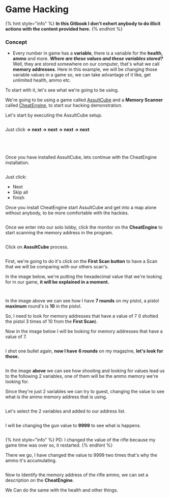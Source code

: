 # Game Hacking

{% hint style="info" %}
**In this Gitbook I don't exhort anybody to do illicit actions with the content provided here.**
{% endhint %}

### Concept

* Every number in game has a **variable**, there is a variable for the **health, ammo** and more. _**Where are these values and these variables stored?**_ Well, they are stored somewhere on our computer, that's what we call **memory addresses**. Here in this example, we will be changing those variable values in a game so, we can take advantage of it like, get unlimited health, ammo etc. &#x20;

To start with it, let's see what we're going to be using.

We're going to be using a game called [AssultCube](https://assault.cubers.net/) and a **Memory Scanner** called [CheatEngine](https://www.cheatengine.org/), to start our hacking demonstration.

Let's start by executing the AssultCube setup.

<figure><img src="../../.gitbook/assets/game_hacking1.png" alt=""><figcaption></figcaption></figure>

Just click **-> next -> next -> next -> next**

<figure><img src="../../.gitbook/assets/game_hacking2.png" alt=""><figcaption></figcaption></figure>

<figure><img src="../../.gitbook/assets/game_hacking3.png" alt=""><figcaption></figcaption></figure>

<figure><img src="../../.gitbook/assets/game_hacking4.png" alt=""><figcaption></figcaption></figure>

<figure><img src="../../.gitbook/assets/game_hacking5.png" alt=""><figcaption></figcaption></figure>

Once you have installed AssultCube, lets continue with the CheatEngine installation.

<figure><img src="../../.gitbook/assets/game_hacking6.png" alt=""><figcaption></figcaption></figure>

Just click:

* Next
* Skip all
* finish

Once you install CheatEngine start AssultCube and get into a map alone without anybody, to be more comfortable with the hackies.&#x20;

<figure><img src="../../.gitbook/assets/game_hacking8.png" alt=""><figcaption></figcaption></figure>

Once we enter into our solo lobby, click the monitor on the **CheatEngine** to start scanning the memory address in the program.

<figure><img src="../../.gitbook/assets/game_hacking9.png" alt=""><figcaption></figcaption></figure>

Click on **AssultCube** process.

<figure><img src="../../.gitbook/assets/game_hacking10.png" alt=""><figcaption></figcaption></figure>

First, we're going to do it's click on the **First Scan button** to have a Scan that we will be comparing with our others scan's.

In the image below, we're putting the hexadecimal value that we're looking for in our game, **it will be explained in a moment.**

<figure><img src="../../.gitbook/assets/game_hacking11.png" alt=""><figcaption></figcaption></figure>

<figure><img src="../../.gitbook/assets/game_hacking13.png" alt=""><figcaption></figcaption></figure>

In the image above we can see how I have **7 rounds** on my pistol, a pistol **maximum** round's is **10** in the pistol.

So, I need to look for memory addresses that have a value of 7 (I shotted the pistol 3 times of 10 from the **First Scan**).

Now in the image below I will be looking for memory addresses that have a value of 7.

<figure><img src="../../.gitbook/assets/game_hacking14.png" alt=""><figcaption></figcaption></figure>

I shot one bullet again, **now I have** **6 rounds** on my magazine, **let's look for those.**

<figure><img src="../../.gitbook/assets/game_hacking15.png" alt=""><figcaption></figcaption></figure>

In the image **above** we can see how shooting and looking for values lead us to the following 2 variables, one of them will be the ammo memory we're looking for.

Since they're just 2 variables we can try to guest, changing the value to see what is the ammo memory address that is using.

<figure><img src="../../.gitbook/assets/game_hacking16.png" alt=""><figcaption></figcaption></figure>

Let's select the 2 variables and added to our address list.

<figure><img src="../../.gitbook/assets/game_hacking17.png" alt=""><figcaption></figcaption></figure>

I will be changing the gun value to **9999** to see what is happens.

<figure><img src="../../.gitbook/assets/game_hacking19.png" alt=""><figcaption></figcaption></figure>

{% hint style="info" %}
PD: I changed the value of the rifle because my game time was over so, it restarted.
{% endhint %}

There we go, I have changed the value to 9999 two times that's why the ammo it's accumulating.

<figure><img src="../../.gitbook/assets/game_hacking20.png" alt=""><figcaption></figcaption></figure>

Now to Identify the memory address of the rifle ammo, we can set a description on the **CheatEngine**.

We Can do the same with the health and other things.
